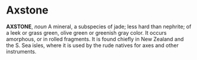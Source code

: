 # Axstone

**AXSTONE**, _noun_ A mineral, a subspecies of jade; less hard than nephrite; of a leek or grass green, olive green or greenish gray color. It occurs amorphous, or in rolled fragments. It is found chiefly in New Zealand and the S. Sea isles, where it is used by the rude natives for axes and other instruments.